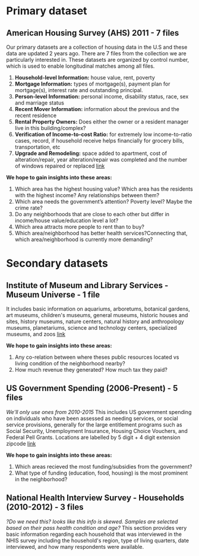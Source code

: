 # Primary dataset
## American Housing Survey (AHS) 2011 - 7 files
Our primary datasets are a collection of housing data in the U.S and these data are updated 2 years ago. There are 7 files from the collection we are particularly interested in.
These datasets are organized by control number, which is used to enable longitudinal matches among all files. 

1. **Household-level Information:** house value, rent, poverty
2. **Mortgage Information:** types of mortgage(s), payment plan for mortgage(s), interest rate and outstanding principal.
3. **Person-level Information:** personal income, disability status, race, sex and marriage status
4. **Recent Mover Information:** information about the previous and the recent residence
5. **Rental Property Owners:** Does either the owner or a resident manager live in this building/complex?
6. **Verification of Income-to-cost Ratio:** for extremely low income-to-ratio cases, record, if household receive helps financially for grocery bills, transportation, etc
7. **Upgrade and Remodeling:** space added to apartment, cost of alteration/repair, year alteration/repair was completed and the number of windows repaired or replaced
[link](https://public.enigma.com/browse/collection/american-housing-survey-ahs-2011/b9e1aed1-82f5-458c-9df7-f1ca4ed9ab3e)

**We hope to gain insights into these areas:**

1. Which area has the highest housing value? Which area has the residents with the highest income? Any relationships between them?
2. Which area needs the government’s attention? Poverty level? Maybe the crime rate?
3. Do any neighborhoods that are close to each other but differ in income/house value/education level a lot?
4. Which area attracts more people to rent than to buy?
5. Which area/neighborhood has better health services?Connecting that, which area/neighborhood is currently more demanding?


# Secondary datasets
## Institute of Museum and Library Services - Museum Universe - 1 file
It includes basic information on aquariums, arboretums, botanical gardens, art museums, children's museums, general museums, historic houses and sites, history museums, nature centers, natural history and anthropology museums, planetariums, science and technology centers, specialized museums, and zoos
[link](https://public.enigma.com/datasets/institute-of-museum-and-library-services-museum-universe/d728707c-9c42-44fd-9bb3-0e9fc356f76d)

**We hope to gain insights into these areas:**

1. Any co-relation between where theses public resources located vs living condition of the neighborhood nearby?
2. How much revenue they generated? How much tax they paid?

## US Government Spending (2006-Present) - 5 files
*We'll only use ones from 2010-2015*
This includes US government spending on individuals who have been assessed as needing services, or social service provisions, generally for the large entitlement programs such as Social Security, Unemployment Insurance, Housing Choice Vouchers, and Federal Pell Grants.
Locations are labelled by 5 digit + 4 digit extension zipcode
[link](https://public.enigma.com/browse/collection/u-s-government-spending-direct-payments/63afcb57-30bd-4c6d-9fc2-043c0025c6f6)

**We hope to gain insights into these areas:**

1. Which areas recieved the most funding/subsidies from the government?
2. What type of funding (education, food, housing) is the most prominent in the neighborhood?

## National Health Interview Survey - Households (2010-2012) - 3 files
*?Do we need this? looks like this info is skewed. Samples are selected based on their pass health condition and age?*
This section provides very basic information regarding each household that was interviewed in the NHIS survey including the household's region, type of living quarters, date interviewed, and how many respondents were available.